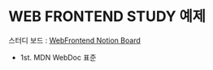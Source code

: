 # WEB FRONTEND STUDY 예제

스터디 보드 : [WebFrontend Notion Board](https://www.notion.so/masondevelp/Web-Frontend-10d1e4501fc243d0b712b58cfbeb6ca3https://www.notion.so/masondevelp/Web-Frontend-10d1e4501fc243d0b712b58cfbeb6ca3)

- 1st. MDN WebDoc 표준
